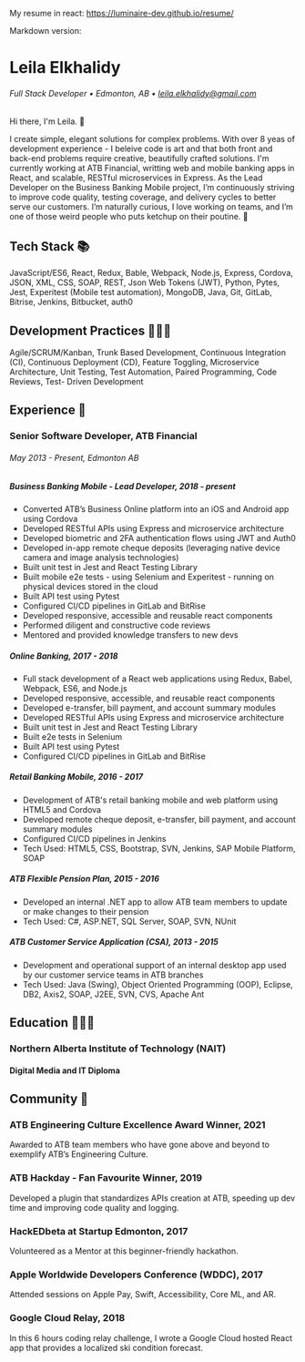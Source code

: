 My resume in react: https://luminaire-dev.github.io/resume/

Markdown version:

# Leila Elkhalidy
###### Full Stack Developer • Edmonton, AB • leila.elkhalidy@gmail.com

Hi there, I'm Leila. 👋

I create simple, elegant solutions for complex problems. With over 8 yeas of development experience - I beleive code is art and that both front and back-end problems require creative, beautifully crafted solutions. I'm currently working at ATB Financial, writting web and mobile banking apps in React, and scalable, RESTful microservices in Express. As the Lead Developer on the Business Banking Mobile project, I’m continuously striving to improve code quality, testing coverage, and delivery cycles to better serve our customers. I’m naturally curious, I love working on teams, and I’m one of those weird people who puts ketchup on their poutine. 🤭
## Tech Stack 📚
JavaScript/ES6, React, Redux, Bable, Webpack, Node.js, Express, Cordova, JSON, XML, CSS, SOAP, REST, Json Web Tokens (JWT), Python, Pytes, Jest, Experitest (Mobile test automation), MongoDB, Java, Git, GitLab, Bitrise, Jenkins, Bitbucket, auth0
## Development Practices 👩🏻‍💻
Agile/SCRUM/Kanban, Trunk Based Development, Continuous Integration (CI), Continuous Deployment (CD), Feature Toggling, Microservice Architecture, Unit Testing, Test Automation, Paired Programming, Code Reviews, Test- Driven Development
## Experience 👔
### Senior Software Developer, ATB Financial
###### May 2013 - Present, Edmonton AB
##### Business Banking Mobile - Lead Developer, 2018 - present
* Converted ATB’s Business Online platform into an iOS and Android app using Cordova
* Developed RESTful APIs using Express and microservice architecture
* Developed biometric and 2FA authentication flows using JWT and Auth0
* Developed in-app remote cheque deposits (leveraging native device camera and image analysis technologies)
* Built unit test in Jest and React Testing Library
* Built mobile e2e tests - using Selenium and Experitest - running on physical devices stored in the cloud
* Built API test using Pytest
* Configured CI/CD pipelines in GitLab and BitRise
* Developed responsive, accessible and reusable react components
* Performed diligent and constructive code reviews
* Mentored and provided knowledge transfers to new devs

##### Online Banking, 2017 - 2018
* Full stack development of a React web applications using Redux, Babel, Webpack, ES6, and Node.js
* Developed responsive, accessible, and reusable react components
* Developed e-transfer, bill payment, and account summary modules
* Developed RESTful APIs using Express and microservice architecture
* Built unit test in Jest and React Testing Library
* Built e2e tests in Selenium
* Built API test using Pytest
* Configured CI/CD pipelines in GitLab and BitRise

##### Retail Banking Mobile, 2016 - 2017
* Development of ATB's retail banking mobile and web platform using HTML5 and Cordova
* Developed remote cheque deposit, e-transfer, bill payment, and account summary modules
* Configured CI/CD pipelines in Jenkins
* Tech Used: HTML5, CSS, Bootstrap, SVN, Jenkins, SAP Mobile Platform, SOAP

##### ATB Flexible Pension Plan, 2015 - 2016
* Developed an internal .NET app to allow ATB team members to update or make changes to their pension
* Tech Used: C#, ASP.NET, SQL Server, SOAP, SVN, NUnit

##### ATB Customer Service Application (CSA), 2013 - 2015
* Development and operational support of an internal desktop app used by our customer service teams in ATB branches
* Tech Used: Java (Swing), Object Oriented Programming (OOP), Eclipse, DB2, Axis2, SOAP, J2EE, SVN, CVS, Apache Ant

## Education 👩🏻‍🎓
### Northern Alberta Institute of Technology (NAIT)
#### Digital Media and IT Diploma

## Community 🌳
### ATB Engineering Culture Excellence Award Winner, 2021
Awarded to ATB team members who have gone above and beyond to exemplify ATB’s Engineering Culture.
### ATB Hackday - Fan Favourite Winner, 2019
Developed a plugin that standardizes APIs creation at ATB, speeding up dev time and improving code quality and logging.
### HackEDbeta at Startup Edmonton, 2017
Volunteered as a Mentor at this beginner-friendly hackathon.
### Apple Worldwide Developers Conference (WDDC), 2017
Attended sessions on Apple Pay, Swift, Accessibility, Core ML, and AR.
### Google Cloud Relay, 2018
In this 6 hours coding relay challenge, I wrote a Google Cloud hosted React app that provides a localized ski condition forecast.
